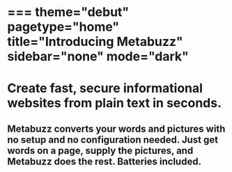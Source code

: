 ===
theme="debut"
pagetype="home"
title="Introducing Metabuzz"
sidebar="none"
mode="dark"
===

# Create fast, secure informational websites from plain text in seconds.

## Metabuzz converts your words and pictures with no setup and no configuration needed. Just get words on a page, supply the pictures, and Metabuzz does the rest. Batteries included.
